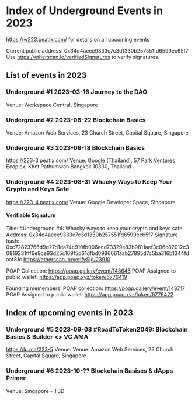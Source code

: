 # Index of Underground Events in 2023
https://w223.peatix.com/ for details on all upcoming events

Current public address: 0x34d4aeee9333c7c3d1330b257551fd6599ec65f7
Use https://etherscan.io/verifiedSignatures to verify signatures.

## List of events in 2023

### Underground #1 2023-03-16  Journey to the DAO
Venue: Workspace Central, Singapore

### Underground #2 2023-06-22  Blockchain Basics
Venue: Amazon Web Services, 23 Church Street, Capital Square, Singapore

### Underground #3 2023-08-18  Blockchain Basics
https://223-3.peatix.com/
Venue: Google (Thailand), 57 Park Ventures Ecoplex, Khet Pathumwan Bangkok 10330, Thailand

### Underground #4 2023-08-31  Whacky Ways to Keep Your Crypto and Keys Safe
https://223-4.peatix.com/
Venue: Google Developer Space, Singapore

#### Verifiable Signature
Title: #Underground #4: Whacky ways to keep your crypto and keys safe
Address: 0x34d4aeee9333c7c3d1330b257551fd6599ec65f7
Signature hash:
0xc72823766d9d27d1da74c910fb006ecd73329e83b9811aef3c06c82012c30819231fff6e9ce93d25c169f5d61dfbd0986661aab27895d7c5ba316b1344fdaaf81c
https://etherscan.io/verifySig/23910

POAP Collection: https://poap.gallery/event/148645
POAP Assigned to public wallet: https://app.poap.xyz/token/6776419

Founding memembers' POAP collection: https://poap.gallery/event/148717
POAP Assigned to public wallet: https://app.poap.xyz/token/6776422


## Index of upcoming events in 2023
### Underground #5 2023-09-08  #RoadToToken2049: Blockchain Basics & Builder <> VC AMA
https://lu.ma/223-5
Venue: Venue: Amazon Web Services, 23 Church Street, Capital Square, Singapore

### Underground #6 2023-10-??  Blockchain Basiscs & dApps Primer
Venue: Singapore - TBD
